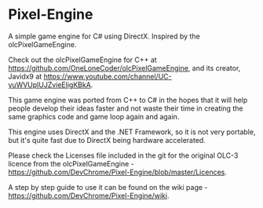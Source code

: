 # Pixel-Engine
A simple game engine for C# using DirectX. Inspired by the olcPixelGameEngine.

Check out the olcPixelGameEngine for C++ at https://github.com/OneLoneCoder/olcPixelGameEngine, and its creator, Javidx9 at https://www.youtube.com/channel/UC-yuWVUplUJZvieEligKBkA.

This game engine was ported from C++ to C# in the hopes that it will help people develop their ideas faster and not waste their time in creating the same graphics code and game loop again and again.

This engine uses DirectX and the .NET Framework, so it is not very portable, but it's quite fast due to DirectX being hardware accelerated.

Please check the Licenses file included in the git for the original OLC-3 licence from the olcPixelGameEngine - https://github.com/DevChrome/Pixel-Engine/blob/master/Licences.

A step by step guide to use it can be found on the wiki page - https://github.com/DevChrome/Pixel-Engine/wiki.
